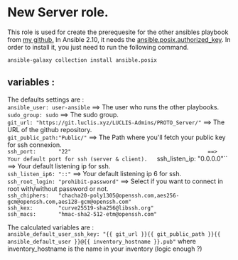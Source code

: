 # New Server role.

This role is used for create the prerequesite for the other ansibles playbook from [my github.](https://git.luclis.xyz/LUCLIS-Admins/PROTO_Server)
In Ansible 2.10, it needs the [ansible.posix.authorized_key](https://docs.ansible.com/ansible/latest/collections/ansible/posix/authorized_key_module.html). In order to install it, you just need to run the following command.
```bash
ansible-galaxy collection install ansible.posix
```

## variables :
The defaults settings are :  
`ansible_user: user-ansible`                                    ==> The user who runs the other playbooks.  
`sudo_group: sudo`                                              ==> The sudo group.  
`git_url: "https://git.luclis.xyz/LUCLIS-Admins/PROTO_Server/"` ==> The URL of the github repository.  
`git_public_path:"Public/"`                                     ==> The Path where you'll fetch your public key for ssh connexion.  
`ssh_port:       "22"                                           ==> Your default port for ssh (server & client).  
`ssh_listen_ip:  "0.0.0.0"``                                    ==> Your default listening ip for ssh.  
`ssh_listen_ip6: "::"`                                          ==> Your default listening ip 6 for ssh.  
`ssh_root_login: "prohibit-password"`                          ==> Select if you want to connect in root with/without password or not.  
`ssh_chiphers:   "chacha20-poly1305@openssh.com,aes256-gcm@openssh.com,aes128-gcm@openssh.com"`  
`ssh_kex:        "curve25519-sha256@libssh.org"`  
`ssh_macs:       "hmac-sha2-512-etm@openssh.com"`  

The calculated variables are :  
`ansible_default_user_ssh_key: "{{ git_url }}{{ git_public_path }}{{ ansible_default_user }}@{{ inventory_hostname }}.pub"` where inventory_hostname is the name in your inventory (logic enough ?)  

